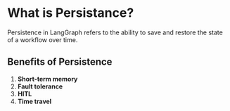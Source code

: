 # What is Persistance?

Persistence in LangGraph refers to the ability to save and restore the state of a workflow over time.

## Benefits of Persistence

1. **Short-term memory**
2. **Fault tolerance**
3. **HITL**
4. **Time travel**

